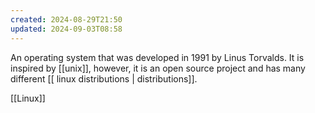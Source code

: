 ```yaml
---
created: 2024-08-29T21:50
updated: 2024-09-03T08:58
---
```

An operating system that was developed in 1991 by Linus Torvalds. It is inspired by [[unix]], however, it is an open source project and has many different [[ linux distributions | distributions]]. 

[[Linux]]